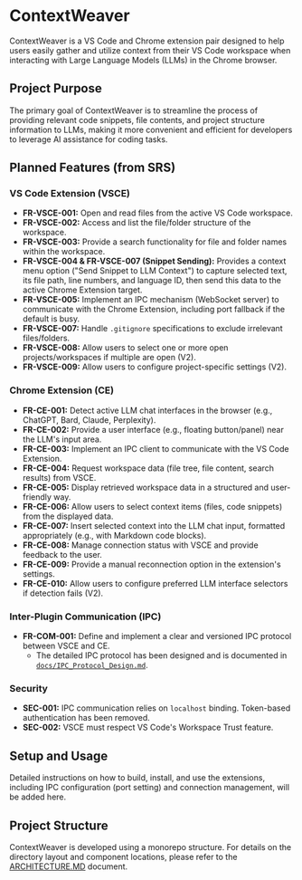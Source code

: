 # ContextWeaver

ContextWeaver is a VS Code and Chrome extension pair designed to help users easily gather and utilize context from their VS Code workspace when interacting with Large Language Models (LLMs) in the Chrome browser.

## Project Purpose

The primary goal of ContextWeaver is to streamline the process of providing relevant code snippets, file contents, and project structure information to LLMs, making it more convenient and efficient for developers to leverage AI assistance for coding tasks.

## Planned Features (from SRS)

### VS Code Extension (VSCE)

*   **FR-VSCE-001:** Open and read files from the active VS Code workspace.
*   **FR-VSCE-002:** Access and list the file/folder structure of the workspace.
*   **FR-VSCE-003:** Provide a search functionality for file and folder names within the workspace.
*   **FR-VSCE-004 & FR-VSCE-007 (Snippet Sending):** Provides a context menu option ("Send Snippet to LLM Context") to capture selected text, its file path, line numbers, and language ID, then send this data to the active Chrome Extension target.
*   **FR-VSCE-005:** Implement an IPC mechanism (WebSocket server) to communicate with the Chrome Extension, including port fallback if the default is busy.
*   **FR-VSCE-007:** Handle `.gitignore` specifications to exclude irrelevant files/folders.
*   **FR-VSCE-008:** Allow users to select one or more open projects/workspaces if multiple are open (V2).
*   **FR-VSCE-009:** Allow users to configure project-specific settings (V2).

### Chrome Extension (CE)

*   **FR-CE-001:** Detect active LLM chat interfaces in the browser (e.g., ChatGPT, Bard, Claude, Perplexity).
*   **FR-CE-002:** Provide a user interface (e.g., floating button/panel) near the LLM's input area.
*   **FR-CE-003:** Implement an IPC client to communicate with the VS Code Extension.
*   **FR-CE-004:** Request workspace data (file tree, file content, search results) from VSCE.
*   **FR-CE-005:** Display retrieved workspace data in a structured and user-friendly way.
*   **FR-CE-006:** Allow users to select context items (files, code snippets) from the displayed data.
*   **FR-CE-007:** Insert selected context into the LLM chat input, formatted appropriately (e.g., with Markdown code blocks).
*   **FR-CE-008:** Manage connection status with VSCE and provide feedback to the user.
*   **FR-CE-009:** Provide a manual reconnection option in the extension's settings.
*   **FR-CE-010:** Allow users to configure preferred LLM interface selectors if detection fails (V2).

### Inter-Plugin Communication (IPC)

*   **FR-COM-001:** Define and implement a clear and versioned IPC protocol between VSCE and CE.
    *   The detailed IPC protocol has been designed and is documented in [`docs/IPC_Protocol_Design.md`](docs/IPC_Protocol_Design.md).

### Security

*   **SEC-001:** IPC communication relies on `localhost` binding. Token-based authentication has been removed.
*   **SEC-002:** VSCE must respect VS Code's Workspace Trust feature.

## Setup and Usage

Detailed instructions on how to build, install, and use the extensions, including IPC configuration (port setting) and connection management, will be added here.

## Project Structure

ContextWeaver is developed using a monorepo structure. For details on the directory layout and component locations, please refer to the [ARCHITECTURE.MD](docs/ARCHITECTURE.MD) document.
